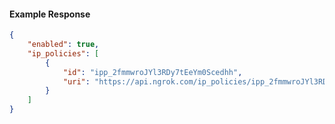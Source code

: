 <!-- Code generated for API Clients. DO NOT EDIT. -->

#### Example Response

```json
{
	"enabled": true,
	"ip_policies": [
		{
			"id": "ipp_2fmmwroJYl3RDy7tEeYm0Scedhh",
			"uri": "https://api.ngrok.com/ip_policies/ipp_2fmmwroJYl3RDy7tEeYm0Scedhh"
		}
	]
}
```
